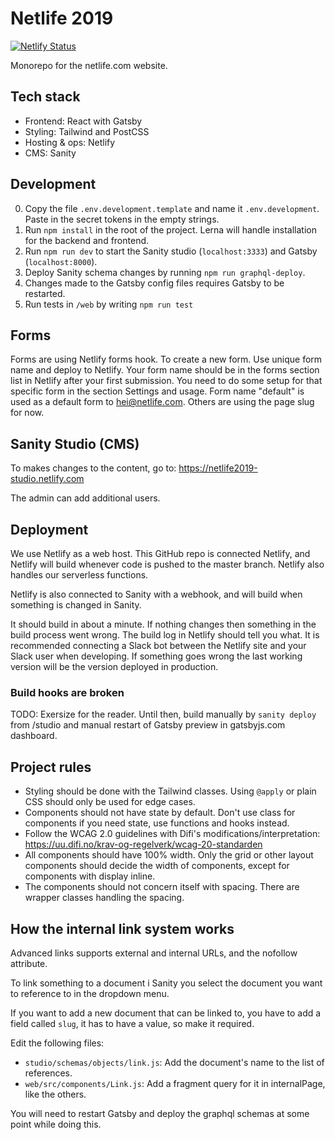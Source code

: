 # Netlife 2019

[![Netlify Status](https://api.netlify.com/api/v1/badges/371ab6b8-38f2-43e5-b92b-c68e571b567d/deploy-status)](https://app.netlify.com/sites/netlife2019/deploys)

Monorepo for the netlife.com website.

## Tech stack

- Frontend: React with Gatsby
- Styling: Tailwind and PostCSS
- Hosting & ops: Netlify
- CMS: Sanity

## Development
0. Copy the file `.env.development.template` and name it `.env.development`. Paste in the secret tokens in the empty strings.
1. Run `npm install` in the root of the project. Lerna will handle installation for the backend and frontend.
2. Run `npm run dev` to start the Sanity studio (`localhost:3333`) and Gatsby (`localhost:8000`).
3. Deploy Sanity schema changes by running `npm run graphql-deploy`.
4. Changes made to the Gatsby config files requires Gatsby to be restarted. 
5. Run tests in `/web` by writing `npm run test`

## Forms
Forms are using Netlify forms hook. To create a new form. Use unique form name and deploy to Netlify. 
Your form name should be in the forms section list in Netlify after your first submission. You need to do some setup for that specific form in the section Settings and usage.
Form name "default" is used as a default form to hei@netlife.com. Others are using the page slug for now.

## Sanity Studio (CMS)
To makes changes to the content, go to: https://netlife2019-studio.netlify.com

The admin can add additional users.

## Deployment
We use Netlify as a web host. This GitHub repo is connected Netlify, and Netlify will build whenever code is pushed to the master branch. Netlify also handles our serverless functions.

Netlify is also connected to Sanity with a webhook, and will build when something is changed in Sanity.

It should build in about a minute. If nothing changes then something in the build process went wrong. The build log in Netlify should tell you what. It is recommended connecting a Slack bot between the Netlify site and your Slack user when developing. If something goes wrong the last working version will be the version deployed in production.

### Build hooks are broken
TODO: Exersize for the reader.
Until then, build manually by `sanity deploy` from /studio and manual restart of Gatsby preview in gatsbyjs.com dashboard.


## Project rules
- Styling should be done with the Tailwind classes. Using `@apply` or plain CSS should only be used for edge cases.
- Components should not have state by default. Don't use class for components if you need state, use functions and hooks instead.
- Follow the WCAG 2.0 guidelines with Difi's modifications/interpretation: https://uu.difi.no/krav-og-regelverk/wcag-20-standarden
- All components should have 100% width. Only the grid or other layout components should decide the width of components, except for components with display inline.
- The components should not concern itself with spacing. There are wrapper classes handling the spacing.

## How the internal link system works
Advanced links supports external and internal URLs, and the nofollow attribute.

To link something to a document i Sanity you select the document you want to reference to in the dropdown menu.

If you want to add a new document that can be linked to, you have to add a field called `slug`, it has to have a value, so make it required.

Edit the following files:
- `studio/schemas/objects/link.js`: Add the document's name to the list of references.
- `web/src/components/Link.js`: Add a fragment query for it in internalPage, like the others.

You will need to restart Gatsby and deploy the graphql schemas at some point while doing this.
